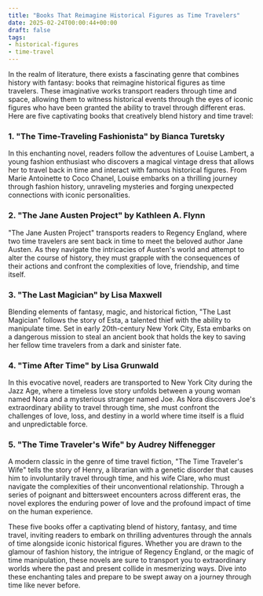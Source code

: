 ```yaml
---
title: "Books That Reimagine Historical Figures as Time Travelers"
date: 2025-02-24T00:00:44+00:00
draft: false
tags: 
- historical-figures
- time-travel
---
```


In the realm of literature, there exists a fascinating genre that combines history with fantasy: books that reimagine historical figures as time travelers. These imaginative works transport readers through time and space, allowing them to witness historical events through the eyes of iconic figures who have been granted the ability to travel through different eras. Here are five captivating books that creatively blend history and time travel:

### 1. "The Time-Traveling Fashionista" by Bianca Turetsky

In this enchanting novel, readers follow the adventures of Louise Lambert, a young fashion enthusiast who discovers a magical vintage dress that allows her to travel back in time and interact with famous historical figures. From Marie Antoinette to Coco Chanel, Louise embarks on a thrilling journey through fashion history, unraveling mysteries and forging unexpected connections with iconic personalities.

### 2. "The Jane Austen Project" by Kathleen A. Flynn

"The Jane Austen Project" transports readers to Regency England, where two time travelers are sent back in time to meet the beloved author Jane Austen. As they navigate the intricacies of Austen's world and attempt to alter the course of history, they must grapple with the consequences of their actions and confront the complexities of love, friendship, and time itself.

### 3. "The Last Magician" by Lisa Maxwell

Blending elements of fantasy, magic, and historical fiction, "The Last Magician" follows the story of Esta, a talented thief with the ability to manipulate time. Set in early 20th-century New York City, Esta embarks on a dangerous mission to steal an ancient book that holds the key to saving her fellow time travelers from a dark and sinister fate.

### 4. "Time After Time" by Lisa Grunwald

In this evocative novel, readers are transported to New York City during the Jazz Age, where a timeless love story unfolds between a young woman named Nora and a mysterious stranger named Joe. As Nora discovers Joe's extraordinary ability to travel through time, she must confront the challenges of love, loss, and destiny in a world where time itself is a fluid and unpredictable force.

### 5. "The Time Traveler's Wife" by Audrey Niffenegger

A modern classic in the genre of time travel fiction, "The Time Traveler's Wife" tells the story of Henry, a librarian with a genetic disorder that causes him to involuntarily travel through time, and his wife Clare, who must navigate the complexities of their unconventional relationship. Through a series of poignant and bittersweet encounters across different eras, the novel explores the enduring power of love and the profound impact of time on the human experience.

These five books offer a captivating blend of history, fantasy, and time travel, inviting readers to embark on thrilling adventures through the annals of time alongside iconic historical figures. Whether you are drawn to the glamour of fashion history, the intrigue of Regency England, or the magic of time manipulation, these novels are sure to transport you to extraordinary worlds where the past and present collide in mesmerizing ways. Dive into these enchanting tales and prepare to be swept away on a journey through time like never before.